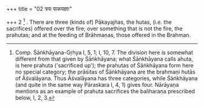 +++
title = "02 त्रयः पाकयज्ञाः"

+++
2 [^2] . There are three (kinds of) Pākayajñas, the hutas, (i.e. the sacrifices) offered over the fire; over something that is not the fire, the prahutas; and at the feeding of Brāhmaṇas, those offered in the Brahman.


[^2]:  Comp. Śāṅkhāyana-Gṛhya I, 5, 1; I, 10, 7. The division here is somewhat different from that given by Śāṅkhāyana; what Śāṅkhāyana calls ahuta, is here prahuta ('sacrificed up'); the prahutas of Śāṅkhāyana form here no special category; the prāśitas of Śāṅkhāyana are the brahmaṇi hutās of Āśvalāyana. Thus Āśvalāyana has three categories, while Śāṅkhāyana (and quite in the same way Pāraskara I, 4, 1) gives four. Nārāyaṇa mentions as an example of prahuta sacrifices the baliharaṇa prescribed below, I, 2, 3.
